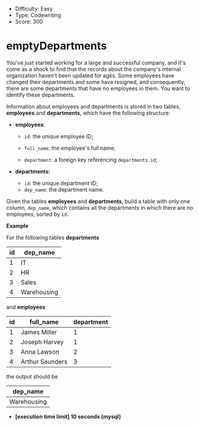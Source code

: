 - Difficulty: Easy
- Type: Codewriting
- Score: 300

# emptyDepartments

You've just started working for a large and successful company, and it's come as a shock to find that the records about the company's internal organization haven't been updated for ages. Some employees have changed their departments and some have resigned, and consequently, there are some departments that have no employees in them. You want to identify these departments.

Information about employees and departments is stored in two tables, **employees** and **departments**, which have the following structure:

- **employees**:

  - `id`: the unique employee ID;

  - `full_name`: the employee's full name;
  - `department`: a foreign key referencing `departments.id`;

- **departments:**

  - `id`: the unique department ID;
  - `dep_name`: the department name.

Given the tables **employees** and **departments**, build a table with only one column, `dep_name`, which contains all the departments in which there are no employees, sorted by `id`.

**Example**

For the following tables **departments**

| id   | dep_name    |
| ---- | ----------- |
| 1    | IT          |
| 2    | HR          |
| 3    | Sales       |
| 4    | Warehousing |

and **employees**

| id   | full_name       | department |
| ---- | --------------- | ---------- |
| 1    | James Miller    | 1          |
| 2    | Joseph Harvey   | 1          |
| 3    | Anna Lawson     | 2          |
| 4    | Arthur Saunders | 3          |

the output should be

| dep_name    |
| ----------- |
| Warehousing |

- **[execution time limit] 10 seconds (mysql)**



 